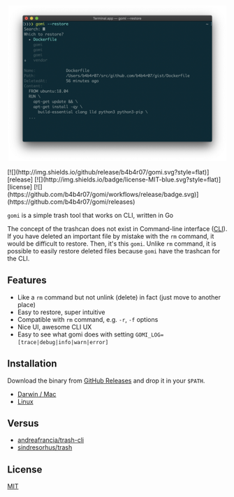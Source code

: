<p align="center">
  <img src="./docs/screenshot.png" width="500" alt="gomi">
</p>
[![](http://img.shields.io/github/release/b4b4r07/gomi.svg?style=flat)][release] [![](http://img.shields.io/badge/license-MIT-blue.svg?style=flat)][license] [![](https://github.com/b4b4r07/gomi/workflows/release/badge.svg)](https://github.com/b4b4r07/gomi/releases)

`gomi` is a simple trash tool that works on CLI, written in Go

The concept of the trashcan does not exist in Command-line interface ([CLI](http://en.wikipedia.org/wiki/Command-line_interface)). If you have deleted an important file by mistake with the `rm` command, it would be difficult to restore. Then, it's this `gomi`. Unlike `rm` command, it is possible to easily restore deleted files because `gomi` have the trashcan for the CLI.

## Features

- Like a `rm` command but not unlink (delete) in fact (just move to another place)
- Easy to restore, super intuitive
- Compatible with `rm` command, e.g. `-r`, `-f` options
- Nice UI, awesome CLI UX
- Easy to see what gomi does with setting `GOMI_LOG=[trace|debug|info|warn|error]`

## Installation

Download the binary from [GitHub Releases][release] and drop it in your `$PATH`.

- [Darwin / Mac][release]
- [Linux][release]

## Versus

- [andreafrancia/trash-cli](https://github.com/andreafrancia/trash-cli)
- [sindresorhus/trash](https://github.com/sindresorhus/trash)

## License

[MIT][license]

[release]: https://github.com/b4b4r07/gomi/releases/latest
[license]: https://b4b4r07.mit-license.org
